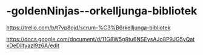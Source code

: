 # -goldenNinjas--orkelljunga-bibliotek

https://trello.com/b/t7vp8ojd/scrum-%C3%B6rkelljunga-bibliotek

https://docs.google.com/document/d/11G8W5g8tu6NSEysAJo8P9JG5yQatxDeDiltyazI9z6A/edit

